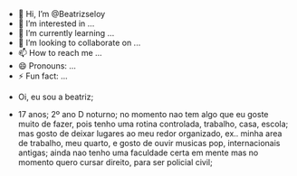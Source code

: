 - 👋 Hi, I’m @Beatrizseloy
- 👀 I’m interested in ...
- 🌱 I’m currently learning ...
- 💞️ I’m looking to collaborate on ...
- 📫 How to reach me ...
- 😄 Pronouns: ...
- ⚡ Fun fact: ...

<!---
Beatrizseloy/Beatrizseloy is a ✨ special ✨ repository because its `README.md` (this file) appears on your GitHub profile.
You can click the Preview link to take a look at your changes.
--->
* Oi, eu sou a beatriz;
- 17 anos;
2º ano D noturno;
no momento nao tem algo que eu goste muito de fazer, pois tenho uma rotina controlada, trabalho, casa, escola;
mas gosto de deixar lugares ao meu redor organizado, ex.. minha area de trabalho, meu quarto, e gosto de ouvir musicas pop, internacionais antigas;
ainda nao tenho uma faculdade certa em mente mas no momento quero cursar direito, para ser policial civil;

